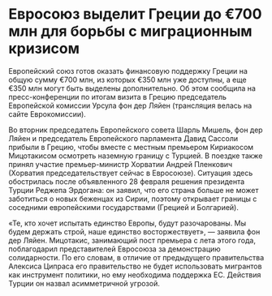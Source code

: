 # Евросоюз выделит Греции до €700 млн для борьбы с миграционным кризисом

Европейский союз готов оказать финансовую поддержку Греции на общую сумму €700 млн, из которых €350 млн уже доступны, а еще €350 млн могут быть выделены дополнительно. Об этом сообщила на пресс-конференции по итогам визита в Грецию председатель Европейской комиссии Урсула фон дер Ляйен (трансляция велась на сайте Еврокомиссии).

Во вторник председатель Европейского совета Шарль Мишель, фон дер Ляйен и председатель Европейского парламента Давид Сассоли прибыли в Грецию, чтобы вместе с местным премьером Кириакосом Мицотакисом осмотреть наземную границу с Турцией. В поездке также принял участие премьер-министр Хорватии Андрей Пленкович (Хорватия председательствует сейчас в Евросоюзе). Ситуация здесь обострилась после объявленного 28 февраля решения президента Турции Реджепа Эрдогана: он заявил, что его страна больше не может заботиться о новых беженцах из Сирии, поэтому открывает границы с соседними европейскими государствами (Грецией и Болгарией).

«Те, кто хочет испытать единство Европы, будут разочарованы. Мы будем держать строй, наше единство восторжествует», — заявила фон дер Ляйен. Мицотакис, занимающий пост премьера с лета этого года, поблагодарил представителей Евросоюза за демонстрацию солидарности. По его словам, в отличие от предыдущего правительства Алексиса Ципраса его правительство не будет использовать мигрантов как инструмент политики, но ему необходима поддержка ЕС. Действия Турции он назвал асимметричной угрозой.